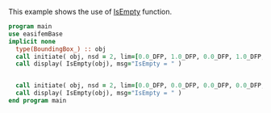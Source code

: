This example shows the use of [IsEmpty](./IsEmpty.md) function.

```fortran
program main
use easifemBase
implicit none
  type(BoundingBox_) :: obj
  call initiate( obj, nsd = 2, lim=[0.0_DFP, 1.0_DFP, 0.0_DFP, 1.0_DFP, 0.0_DFP, 0.0_DFP] )
  call display( IsEmpty(obj), msg="IsEmpty = " )


  call initiate( obj, nsd = 2, lim=[0.0_DFP, 0.0_DFP, 0.0_DFP, 0.0_DFP, 0.0_DFP, 0.0_DFP] )
  call display( IsEmpty(obj), msg="IsEmpty = " )
end program main
```
